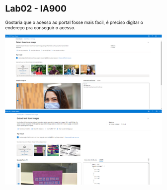 # Lab02 - IA900

Gostaria que o acesso ao portal fosse mais facil, é preciso digitar o endereço pra conseguir o acesso.


![alt text](assets/image.png)
![alt text](assets/image02.png)